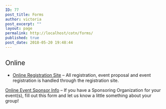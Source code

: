 ```yaml
---
ID: 77
post_title: Forms
author: victoria
post_excerpt: ""
layout: page
permalink: http://localhost/cotn/forms/
published: true
post_date: 2018-05-20 19:48:44
---
```

<h2><span style="font-weight: 400;">Online</span></h2>
<ul>
 	<li style="font-weight: 400;"><a href="https://registration.conofthenorth.org/"><span style="font-weight: 400;">Online Registration Site</span></a><span style="font-weight: 400;"> – All registration, event proposal and event registration is handled through the registration site.</span></li>
</ul>
<a href="http://conofthenorth.com/eventsponsorform.php"><span style="font-weight: 400;">Online Event Sponsor Info</span></a><span style="font-weight: 400;"> – If you have a Sponsoring Organization for your event(s), fill out this form and let us know a little something about your group! </span>